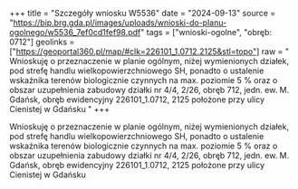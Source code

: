 +++
title = "Szczegóły wniosku W5536"
date = "2024-09-13"
source = "https://bip.brg.gda.pl/images/uploads/wnioski-do-planu-ogolnego/w5536_7ef0cd1fef98.pdf"
tags = ["wnioski-ogolne", "obręb: 0712"]
geolinks = ["https://geoportal360.pl/map/#clk=226101_1.0712.2125&stl=topo"]
raw = " Wnioskuję o przeznaczenie w planie ogólnym, niżej wymienionych działek, pod strefę handlu wielkopowierzchniowego SH, ponadto o ustalenie wskaźnika terenów biologicznie czynnych na max. poziomie 5 % oraz o obszar uzupełnienia zabudowy  działki nr 4/4, 2/26, obręb 712, jedn. ew. M. Gdańsk, obręb ewidencyjny 226101_1.0712, 2125 położone przy ulicy Cienistej w Gdańsku "
+++

 Wnioskuję o przeznaczenie w planie ogólnym, niżej wymienionych działek, pod strefę handlu
wielkopowierzchniowego SH, ponadto o ustalenie wskaźnika terenów biologicznie czynnych na max.
poziomie 5 % oraz o obszar uzupełnienia zabudowy
 działki nr 4/4, 2/26, obręb 712, jedn. ew. M. Gdańsk, obręb ewidencyjny 226101_1.0712, 2125 położone
przy ulicy Cienistej w Gdańsku



